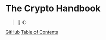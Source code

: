 # The Crypto Handbook

> :rocket: :moon:

[GitHub](https://github.com/jaynagpaul/cryptohandbook/)
[Table of Contents](#table-of-contents)